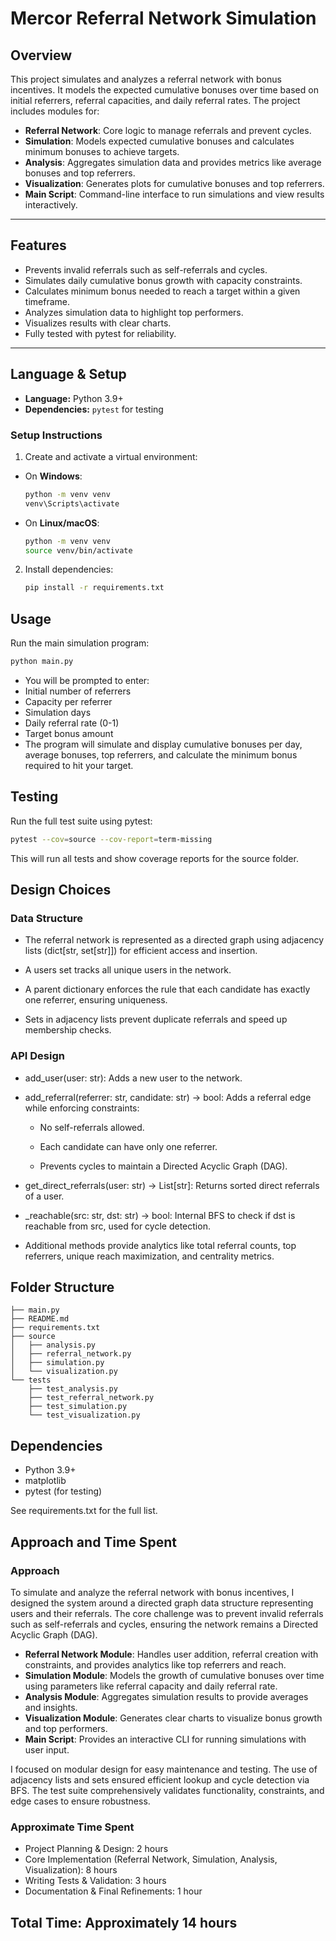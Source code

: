 # Mercor Referral Network Simulation

## Overview

This project simulates and analyzes a referral network with bonus incentives. It models the expected cumulative bonuses over time based on initial referrers, referral capacities, and daily referral rates. The project includes modules for:

- **Referral Network**: Core logic to manage referrals and prevent cycles.
- **Simulation**: Models expected cumulative bonuses and calculates minimum bonuses to achieve targets.
- **Analysis**: Aggregates simulation data and provides metrics like average bonuses and top referrers.
- **Visualization**: Generates plots for cumulative bonuses and top referrers.
- **Main Script**: Command-line interface to run simulations and view results interactively.
---

## Features

- Prevents invalid referrals such as self-referrals and cycles.
- Simulates daily cumulative bonus growth with capacity constraints.
- Calculates minimum bonus needed to reach a target within a given timeframe.
- Analyzes simulation data to highlight top performers.
- Visualizes results with clear charts.
- Fully tested with pytest for reliability.
---

## Language & Setup

- **Language:** Python 3.9+
- **Dependencies:** `pytest` for testing

### Setup Instructions

1. Create and activate a virtual environment:

- On **Windows**:
  ```bash
  python -m venv venv
  venv\Scripts\activate
  ```
- On **Linux/macOS**:
  ```bash
  python -m venv venv
  source venv/bin/activate
  ```
2. Install dependencies:
   ```bash
   pip install -r requirements.txt
   ```
## Usage

Run the main simulation program:

   ```bash
   python main.py
   ```
- You will be prompted to enter:
- Initial number of referrers
- Capacity per referrer
- Simulation days
- Daily referral rate (0-1)
- Target bonus amount
- The program will simulate and display cumulative bonuses per day, average bonuses, top referrers, and calculate the minimum bonus required to hit your target.


## Testing
Run the full test suite using pytest:
```bash
pytest --cov=source --cov-report=term-missing
```
This will run all tests and show coverage reports for the source folder.


## Design Choices
  ### Data Structure
  - The referral network is represented as a directed graph using adjacency lists (dict[str, set[str]]) for efficient access and insertion.

  - A users set tracks all unique users in the network.

  - A parent dictionary enforces the rule that each candidate has exactly one referrer, ensuring uniqueness.

  - Sets in adjacency lists prevent duplicate referrals and speed up membership checks.

 ### API Design
  - add_user(user: str): Adds a new user to the network.

  - add_referral(referrer: str, candidate: str) -> bool: Adds a referral edge while enforcing constraints:

    - No self-referrals allowed.

    - Each candidate can have only one referrer.

    - Prevents cycles to maintain a Directed Acyclic Graph (DAG).

  - get_direct_referrals(user: str) -> List[str]: Returns sorted direct referrals of a user.

  - _reachable(src: str, dst: str) -> bool: Internal BFS to check if dst is reachable from src, used for cycle detection.

  - Additional methods provide analytics like total referral counts, top referrers, unique reach maximization, and centrality metrics.

## Folder Structure
```
├── main.py
├── README.md
├── requirements.txt
├── source
│   ├── analysis.py
│   ├── referral_network.py
│   ├── simulation.py
│   └── visualization.py
└── tests
    ├── test_analysis.py
    ├── test_referral_network.py
    ├── test_simulation.py
    └── test_visualization.py

```

## Dependencies
- Python 3.9+
- matplotlib
- pytest (for testing)

See requirements.txt for the full list.

## Approach and Time Spent

### Approach

To simulate and analyze the referral network with bonus incentives, I designed the system around a directed graph data structure representing users and their referrals. The core challenge was to prevent invalid referrals such as self-referrals and cycles, ensuring the network remains a Directed Acyclic Graph (DAG).

- **Referral Network Module**: Handles user addition, referral creation with constraints, and provides analytics like top referrers and reach.
- **Simulation Module**: Models the growth of cumulative bonuses over time using parameters like referral capacity and daily referral rate.
- **Analysis Module**: Aggregates simulation results to provide averages and insights.
- **Visualization Module**: Generates clear charts to visualize bonus growth and top performers.
- **Main Script**: Provides an interactive CLI for running simulations with user input.

I focused on modular design for easy maintenance and testing. The use of adjacency lists and sets ensured efficient lookup and cycle detection via BFS. The test suite comprehensively validates functionality, constraints, and edge cases to ensure robustness.

### Approximate Time Spent

- Project Planning & Design: 2 hours  
- Core Implementation (Referral Network, Simulation, Analysis, Visualization): 8 hours  
- Writing Tests & Validation: 3 hours  
- Documentation & Final Refinements: 1 hour
  
**Total Time:** Approximately 14 hours
---
